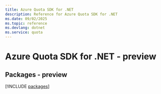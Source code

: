 ```yaml
---
title: Azure Quota SDK for .NET
description: Reference for Azure Quota SDK for .NET
ms.date: 09/02/2025
ms.topic: reference
ms.devlang: dotnet
ms.service: quota
---
```

# Azure Quota SDK for .NET - preview
## Packages - preview
[!INCLUDE [packages](quota-index.md)]